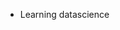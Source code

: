 

- Learning datascience


<!---
devdsml/devdsml is a ✨ special ✨ repository because its `README.md` (this file) appears on your GitHub profile.
You can click the Preview link to take a look at your changes.
--->

